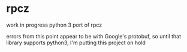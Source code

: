 rpcz
====

work in progress python 3 port of rpcz

errors from this point appear to be with Google's protobuf, so until that library supports python3, I'm putting this project on hold